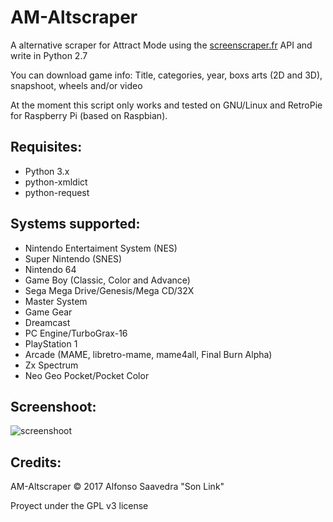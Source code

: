 # AM-Altscraper
A alternative scraper for Attract Mode using the [screenscraper.fr](http://www.screenscraper.fr) API and write in Python 2.7

You can download game info: Title, categories, year, boxs arts (2D and 3D), snapshoot, wheels and/or video

At the moment this script only works and tested on GNU/Linux and RetroPie for Raspberry Pi (based on Raspbian).

## Requisites:
* Python 3.x
* python-xmldict
* python-request

## Systems supported:
* Nintendo Entertaiment System (NES)
* Super Nintendo (SNES)
* Nintendo 64
* Game Boy (Classic, Color and Advance)
* Sega Mega Drive/Genesis/Mega CD/32X
* Master System
* Game Gear
* Dreamcast
* PC Engine/TurboGrax-16
* PlayStation 1
* Arcade (MAME, libretro-mame, mame4all, Final Burn Alpha)
* Zx Spectrum
* Neo Geo Pocket/Pocket Color


## Screenshoot:
![screenshoot](screen.png)

## Credits:
AM-Altscraper &copy; 2017 Alfonso Saavedra "Son Link"

Proyect under the GPL v3 license
